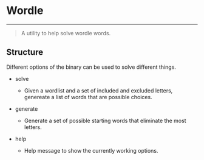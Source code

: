 # Wordle
---
> A utility to help solve wordle words.

## Structure

Different options of the binary can be used to solve different things.

* solve
    * Given a wordlist and a set of included and excluded letters, genereate a list of words that are possible choices.

* generate
    * Generate a set of possible starting words that eliminate the most letters.

* help
    * Help message to show the currently working options.
